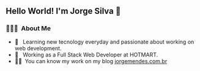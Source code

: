 <h2> Hello World! I'm Jorge Silva 👋</h2>

<h3> 👨🏻‍💻 &nbsp;About Me </h3>

- 👾 &nbsp; Learning new tecnology everyday and passionate about working on web development.
- 💼 &nbsp; Working as a Full Stack Web Developer at HOTMART.
- 👨🏻‍&nbsp; You can know my work on my blog [jorgemendes.com.br](https://jorgemendes.com.br/)

<!--
**jorgesilva-hotmart/jorgesilva-hotmart** is a ✨ _special_ ✨ repository because its `README.md` (this file) appears on your GitHub profile.

Here are some ideas to get you started:

- 🔭 I’m currently working on ...
- 🌱 I’m currently learning ...
- 👯 I’m looking to collaborate on ...
- 🤔 I’m looking for help with ...
- 💬 Ask me about ...
- 📫 How to reach me: ...
- 😄 Pronouns: ...
- ⚡ Fun fact: ...
-->
